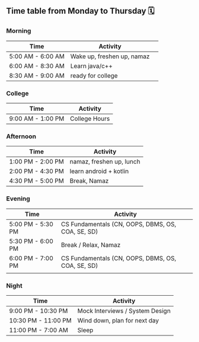 ## Time table from Monday to Thursday 🗓️

### Morning
| Time              | Activity                   |     |
| ----------------- | -------------------------- | --- |
| 5:00 AM - 6:00 AM | Wake up, freshen up, namaz |     |
| 6:00 AM - 8:30 AM | Learn java/c++             |     |
| 8:30 AM - 9:00 AM | ready for college          |     |

### College
| Time              | Activity      |
| ----------------- | ------------- |
| 9:00 AM - 1:00 PM | College Hours |

### Afternoon
| Time              | Activity                 |
| ----------------- | ------------------------ |
| 1:00 PM - 2:00 PM | namaz, freshen up, lunch |
| 2:00 PM - 4:30 PM | learn android + kotlin   |
| 4:30 PM - 5:00 PM | Break, Namaz             |

### Evening
| Time              | Activity                                          |
| ----------------- | ------------------------------------------------- |
| 5:00 PM - 5:30 PM | CS Fundamentals (CN, OOPS, DBMS, OS, COA, SE, SD) |
| 5:30 PM - 6:00 PM | Break / Relax, Namaz                              |
| 6:00 PM - 7:00 PM | CS Fundamentals (CN, OOPS, DBMS, OS, COA, SE, SD) |
|                   |                                                   |

### Night
| Time                | Activity                        |
| ------------------- | ------------------------------- |
| 9:00 PM - 10:30 PM  | Mock Interviews / System Design |
| 10:30 PM - 11:00 PM | Wind down, plan for next day    |
| 11:00 PM - 7:00 AM  | Sleep                           |